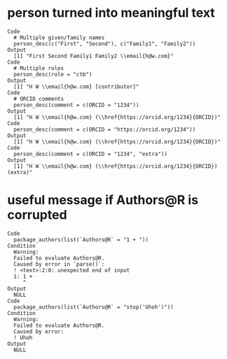 # person turned into meaningful text

    Code
      # Multiple given/family names
      person_desc(c("First", "Second"), c("Family1", "Family2"))
    Output
      [1] "First Second Family1 Family2 \\email{h@w.com}"
    Code
      # Multiple roles
      person_desc(role = "ctb")
    Output
      [1] "H W \\email{h@w.com} [contributor]"
    Code
      # ORCID comments
      person_desc(comment = c(ORCID = "1234"))
    Output
      [1] "H W \\email{h@w.com} (\\href{https://orcid.org/1234}{ORCID})"
    Code
      person_desc(comment = c(ORCID = "https://orcid.org/1234"))
    Output
      [1] "H W \\email{h@w.com} (\\href{https://orcid.org/1234}{ORCID})"
    Code
      person_desc(comment = c(ORCID = "1234", "extra"))
    Output
      [1] "H W \\email{h@w.com} (\\href{https://orcid.org/1234}{ORCID}) (extra)"

# useful message if Authors@R is corrupted

    Code
      package_authors(list(`Authors@R` = "1 + "))
    Condition
      Warning:
      Failed to evaluate Authors@R.
      Caused by error in `parse()`:
      ! <text>:2:0: unexpected end of input
      1: 1 + 
         ^
    Output
      NULL
    Code
      package_authors(list(`Authors@R` = "stop('Uhoh')"))
    Condition
      Warning:
      Failed to evaluate Authors@R.
      Caused by error:
      ! Uhoh
    Output
      NULL


